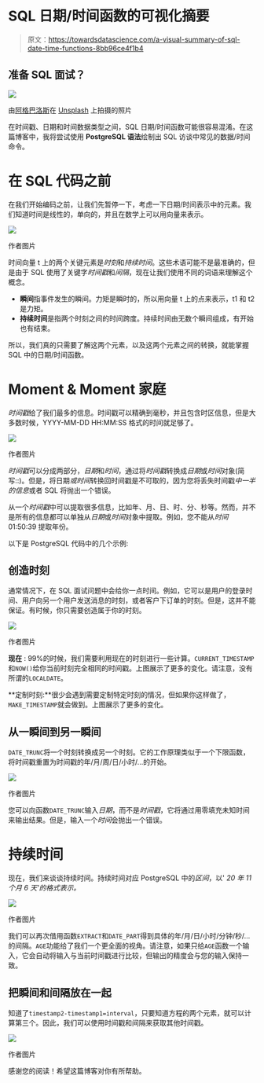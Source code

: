 # SQL 日期/时间函数的可视化摘要

> 原文：<https://towardsdatascience.com/a-visual-summary-of-sql-date-time-functions-8bb96ce4f1b4>

## 准备 SQL 面试？

![](img/a04b10327080ff0c9272a29e2f010dc4.png)

由[阿格巴洛斯](https://unsplash.com/@agebarros?utm_source=medium&utm_medium=referral)在 [Unsplash](https://unsplash.com?utm_source=medium&utm_medium=referral) 上拍摄的照片

在时间戳、日期和时间数据类型之间，SQL 日期/时间函数可能很容易混淆。在这篇博客中，我将尝试使用 **PostgreSQL 语法**绘制出 SQL 访谈中常见的数据/时间命令。

# 在 SQL 代码之前

在我们开始编码之前，让我们先暂停一下，考虑一下日期/时间表示中的元素。我们知道时间是线性的，单向的，并且在数学上可以用向量来表示。

![](img/3df3c5893e8285bd013740f3ae18781d.png)

作者图片

时间向量 t 上的两个关键元素是*时刻*和*持续时间*。这些术语可能不是最准确的，但是由于 SQL 使用了关键字*时间戳*和*间隔*，现在让我们使用不同的词语来理解这个概念。

*   **瞬间**指事件发生的瞬间。力矩是瞬时的，所以用向量 t 上的点来表示，t1 和 t2 是力矩。
*   **持续时间**是指两个时刻之间的时间跨度。持续时间由无数个瞬间组成，有开始也有结束。

所以，我们真的只需要了解这两个元素，以及这两个元素之间的转换，就能掌握 SQL 中的日期/时间函数。

# Moment & Moment 家庭

*时间戳*给了我们最多的信息。时间戳可以精确到毫秒，并且包含时区信息，但是大多数时候，YYYY-MM-DD HH:MM:SS 格式的时间就足够了。

![](img/aadf5e18c7be5ffe02efdfb4b9749ccb.png)

作者图片

*时间戳*可以分成两部分，*日期*和*时间*，通过将*时间戳*转换成*日期*或*时间*对象(简写::)。但是，将日期*或时间*转换回时间戳是不可取的，因为您将丢失时间戳*中一半的信息*或者 SQL 将抛出一个错误。

从一个*时间戳*中可以提取很多信息，比如年、月、日、时、分、秒等。然而，并不是所有的信息都可以单独从*日期*或*时间*对象中提取。例如，您不能从*时间* 01:50:39 提取年份。

以下是 PostgreSQL 代码中的几个示例:

## 创造时刻

通常情况下，在 SQL 面试问题中会给你一点时间。例如，它可以是用户的登录时间、用户向另一个用户发送消息的时刻，或者客户下订单的时刻。但是，这并不能保证。有时候，你只需要创造属于你的时刻。

![](img/5af8743b0d5755b355333b81ff7c102a.png)

作者图片

**现在** : 99%的时候，我们需要利用现在的时刻进行一些计算。`CURRENT_TIMESTAMP`和`NOW()`给你当前时刻完全相同的时间戳。上图展示了更多的变化。请注意，没有所谓的`LOCALDATE`。

**定制时刻:**很少会遇到需要定制特定时刻的情况，但如果你这样做了，`MAKE_TIMESTAMP`就会做到。上图展示了更多的变化。

## 从一瞬间到另一瞬间

`DATE_TRUNC`将一个时刻转换成另一个时刻。它的工作原理类似于一个下限函数，将时间戳重置为时间戳的年/月/周/日/小时/…的开始。

![](img/8bf4e68be28600347fc7df0f828ed302.png)

作者图片

您可以向函数`DATE_TRUNC`输入*日期*，而不是*时间戳*，它将通过用零填充未知时间来输出结果。但是，输入一个*时间*会抛出一个错误。

# 持续时间

现在，我们来谈谈持续时间。持续时间对应 PostgreSQL 中的*区间*，以' *20 年 11 个月 6 天'的格式表示。*

![](img/61913500b35b04cdc07a8aa89326bfd8.png)

作者图片

我们可以再次借用函数`EXTRACT`和`DATE_PART`得到具体的年/月/日/小时/分钟/秒/…的间隔。`AGE`功能给了我们一个更全面的视角。请注意，如果只给`AGE`函数一个输入，它会自动将输入与当前时间戳进行比较，但输出的精度会与您的输入保持一致。

## 把瞬间和间隔放在一起

知道了`timestamp2-timestamp1=interval`，只要知道方程的两个元素，就可以计算第三个。因此，我们可以使用时间戳和间隔来获取其他时间戳。

![](img/105d818d883d3f1cb8b0d9eab00a02b1.png)

作者图片

感谢您的阅读！希望这篇博客对你有所帮助。